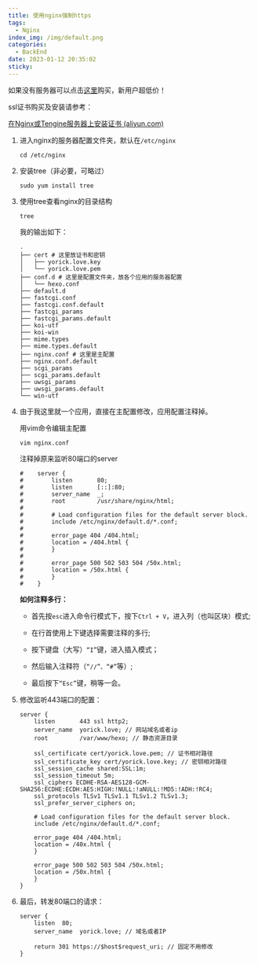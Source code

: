 ```yaml
---
title: 使用nginx强制https
tags:
  - Nginx
index_img: /img/default.png
categories:
  - BackEnd
date: 2023-01-12 20:35:02
sticky: 
---
```


如果没有服务器可以点击[这里](https://www.aliyun.com/minisite/goods?userCode=cucsy8ip)购买，新用户超低价！

ssl证书购买及安装请参考：

[在Nginx或Tengine服务器上安装证书 (aliyun.com)](https://help.aliyun.com/document_detail/98728.htm?spm=a2c4g.11186623.0.0.4c58310323WzTm#concept-n45-21x-yfb)

1. 进入nginx的服务器配置文件夹，默认在`/etc/nginx`

   ```shell
   cd /etc/nginx
   ```

2. 安装tree（非必要，可略过）

   ```shell
   sudo yum install tree
   ```

3. 使用tree查看nginx的目录结构

   ```shell
   tree
   ```

   我的输出如下：

   ```shell
   .
   ├── cert # 这里放证书和密钥
   │   ├── yorick.love.key
   │   └── yorick.love.pem
   ├── conf.d # 这里是配置文件夹，放各个应用的服务器配置
   │   └── hexo.conf
   ├── default.d 
   ├── fastcgi.conf
   ├── fastcgi.conf.default
   ├── fastcgi_params
   ├── fastcgi_params.default
   ├── koi-utf
   ├── koi-win
   ├── mime.types
   ├── mime.types.default
   ├── nginx.conf # 这里是主配置
   ├── nginx.conf.default
   ├── scgi_params
   ├── scgi_params.default
   ├── uwsgi_params
   ├── uwsgi_params.default
   └── win-utf
   ```

4. 由于我这里就一个应用，直接在主配置修改，应用配置注释掉。

   用vim命令编辑主配置

   ```shell
   vim nginx.conf
   ```

   注释掉原来监听80端口的server

   ```shell
   #    server {
   #        listen       80;
   #        listen       [::]:80;
   #        server_name  _;
   #        root         /usr/share/nginx/html;
   #
   #        # Load configuration files for the default server block.
   #        include /etc/nginx/default.d/*.conf;
   #
   #        error_page 404 /404.html;
   #        location = /404.html {
   #        }
   #
   #        error_page 500 502 503 504 /50x.html;
   #        location = /50x.html {
   #        }
   #    }
   ```

   **如何注释多行：**

   - 首先按`esc`进入命令行模式下，按下`Ctrl + V`，进入列（也叫区块）模式;

   - 在行首使用上下键选择需要注释的多行;

   - 按下键盘（大写）`“I”`键，进入插入模式；

   - 然后输入注释符（`“//”、“#”`等）;

   - 最后按下`“Esc”`键，稍等一会。

5. 修改监听443端口的配置：

   ```shell
   server {
       listen       443 ssl http2;
       server_name  yorick.love; // 网站域名或者ip
       root         /var/www/hexo; // 静态资源目录
   
       ssl_certificate cert/yorick.love.pem; // 证书相对路径
       ssl_certificate_key cert/yorick.love.key; // 密钥相对路径
       ssl_session_cache shared:SSL:1m;
       ssl_session_timeout 5m;
       ssl_ciphers ECDHE-RSA-AES128-GCM-SHA256:ECDHE:ECDH:AES:HIGH:!NULL:!aNULL:!MD5:!ADH:!RC4;
       ssl_protocols TLSv1 TLSv1.1 TLSv1.2 TLSv1.3;
       ssl_prefer_server_ciphers on;
   
       # Load configuration files for the default server block.
       include /etc/nginx/default.d/*.conf;
   
       error_page 404 /404.html;
       location = /40x.html {
       }
   
       error_page 500 502 503 504 /50x.html;
       location = /50x.html {
       }
   }
   ```

6. 最后，转发80端口的请求：

   ```shell
   server {
       listen  80;
       server_name  yorick.love; // 域名或者IP
   
       return 301 https://$host$request_uri; // 固定不用修改
   }
   ```
   
   
   
   

